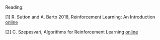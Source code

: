 
Reading:

[1] R. Sutton and A. Barto 2018, Reinforcement Learning: An Introduction [online](http://www.incompleteideas.net/book/bookdraft2018jan1.pdf)

[2] C. Szepesvari, Algorithms for Reinforcement Learning [online](https://sites.ualberta.ca/~szepesva/rlbook.html)
